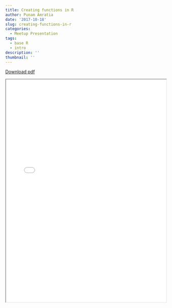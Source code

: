 ```yaml
---
title: Creating functions in R
author: Punam Amratia
date: '2017-10-18'
slug: creating-functions-in-r
categories:
  - Meetup Presentation
tags:
  - base R
  - intro
description: ''
thumbnail: ''
---
```


[Download pdf](/pdf/Creating-Functions-in-R.pdf)

<iframe src="/pdf/Creating-Functions-in-R.pdf" width="100%" height="700px"></iframe>
